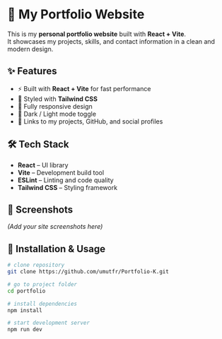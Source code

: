 # 🚀 My Portfolio Website  

This is my **personal portfolio website** built with **React + Vite**.  
It showcases my projects, skills, and contact information in a clean and modern design.  

## ✨ Features  
- ⚡ Built with **React + Vite** for fast performance  
- 🎨 Styled with **Tailwind CSS**  
- 📱 Fully responsive design  
- 🌙 Dark / Light mode toggle  
- 🔗 Links to my projects, GitHub, and social profiles  

## 🛠️ Tech Stack  
- **React** – UI library  
- **Vite** – Development build tool  
- **ESLint** – Linting and code quality  
- **Tailwind CSS** – Styling framework  

## 📸 Screenshots  
_(Add your site screenshots here)_  

## 📂 Installation & Usage  
```bash
# clone repository
git clone https://github.com/umutfr/Portfolio-K.git

# go to project folder
cd portfolio

# install dependencies
npm install

# start development server
npm run dev

